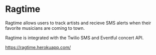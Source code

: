# Ragtime
Ragtime allows users to track artists and recieve SMS alerts when their favorite musicians are coming to town.

Ragtime is integrated with the Twilio SMS and Eventful concert API.

https://ragtime.herokuapp.com/
